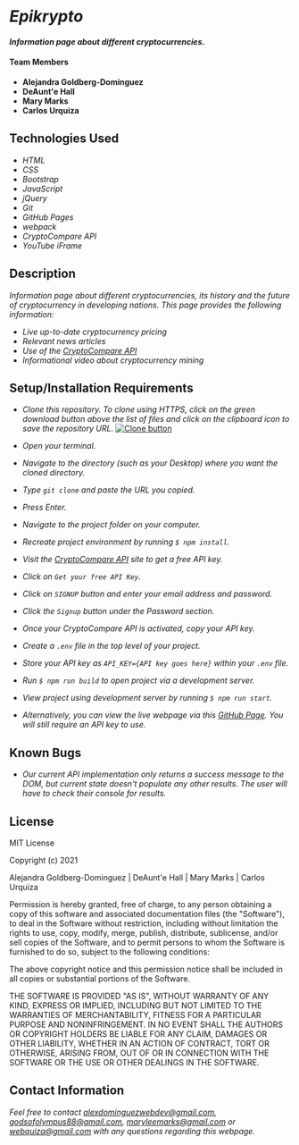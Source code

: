 # _Epikrypto_

#### _Information page about different cryptocurrencies._

#### Team Members

* **Alejandra Goldberg-Dominguez**
* **DeAunt'e Hall**
* **Mary Marks**
* **Carlos Urquiza**

## Technologies Used

* _HTML_
* _CSS_
* _Bootstrap_
* _JavaScript_
* _jQuery_
* _Git_
* _GitHub Pages_
* _webpack_
* _CryptoCompare API_
* _YouTube iFrame_


## Description

_Information page about different cryptocurrencies, its history and the future of cryptocurrency in developing nations. This page provides the following information:_

* _Live up-to-date cryptocurrency pricing_
* _Relevant news articles_
* _Use of the [CryptoCompare API](https://min-api.cryptocompare.com/documentation)_
* _Informational video about cryptocurrency mining_

## Setup/Installation Requirements

* _Clone this repository. To clone using HTTPS, click on the green download button above the list of files and click on the clipboard icon to save the repository URL._
[![Clone button](src/assets/images/clone_button.png)](#)

* _Open your terminal._
* _Navigate to the directory (such as your Desktop) where you want the cloned directory._
* _Type `git clone` and paste the URL you copied._
* _Press Enter._
* _Navigate to the project folder on your computer._
* _Recreate project environment by running `$ npm install`._
* _Visit the [CryptoCompare API](https://min-api.cryptocompare.com/documentation) site to get a free API key._
* _Click on `Get your free API Key`._
* _Click on `SIGNUP` button and enter your email address and password._  
* _Click the `Signup` button under the Password section._
* _Once your CryptoCompare API is activated, copy your API key._
* _Create a `.env` file in the top level of your project._
* _Store your API key as `API_KEY={API key goes here}` within your `.env` file._
* _Run `$ npm run build` to open project via a development server._
* _View project using development server by running `$ npm run start`._
* _Alternatively, you can view the live webpage via this [GitHub Page](). You will still require an API key to use._

## Known Bugs

* _Our current API implementation only returns a success message to the DOM, but current state doesn't populate any other results. The user will have to check their console for results._

## License

MIT License

Copyright (c) 2021
 
Alejandra Goldberg-Dominguez | DeAunt'e Hall | Mary Marks | Carlos Urquiza

Permission is hereby granted, free of charge, to any person obtaining a copy
of this software and associated documentation files (the "Software"), to deal
in the Software without restriction, including without limitation the rights
to use, copy, modify, merge, publish, distribute, sublicense, and/or sell
copies of the Software, and to permit persons to whom the Software is
furnished to do so, subject to the following conditions:

The above copyright notice and this permission notice shall be included in all
copies or substantial portions of the Software.

THE SOFTWARE IS PROVIDED "AS IS", WITHOUT WARRANTY OF ANY KIND, EXPRESS OR
IMPLIED, INCLUDING BUT NOT LIMITED TO THE WARRANTIES OF MERCHANTABILITY,
FITNESS FOR A PARTICULAR PURPOSE AND NONINFRINGEMENT. IN NO EVENT SHALL THE
AUTHORS OR COPYRIGHT HOLDERS BE LIABLE FOR ANY CLAIM, DAMAGES OR OTHER
LIABILITY, WHETHER IN AN ACTION OF CONTRACT, TORT OR OTHERWISE, ARISING FROM,
OUT OF OR IN CONNECTION WITH THE SOFTWARE OR THE USE OR OTHER DEALINGS IN THE
SOFTWARE.

## Contact Information

_Feel free to contact alexdominguezwebdev@gmail.com, godsofolympus88@gmail.com, maryleemarks@gmail.com or webquiza@gmail.com with any questions regarding this webpage._